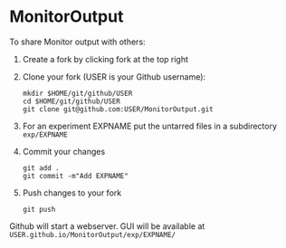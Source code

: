# MonitorOutput

To share Monitor output with others:

1. Create a fork by clicking fork at the top right
2. Clone your fork (USER is your Github username):
   ```
   mkdir $HOME/git/github/USER
   cd $HOME/git/github/USER
   git clone git@github.com:USER/MonitorOutput.git
   ```
3. For an experiment EXPNAME put the untarred files in a subdirectory `exp/EXPNAME` 
   
4. Commit your changes 
   ```
   git add .
   git commit -m"Add EXPNAME" 
   ```
5. Push changes to your fork
   ```
   git push 
   ```

Github will start a webserver. GUI will be available at `USER.github.io/MonitorOutput/exp/EXPNAME/`

